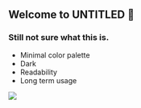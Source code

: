 ## Welcome to UNTITLED 🤷

### **Still not sure what this is.**

- Minimal color palette
- Dark
- Readability
- Long term usage

![](https://raw.githubusercontent.com/juanmnl/vs-untitled/master/screenshots/untitled.png)
